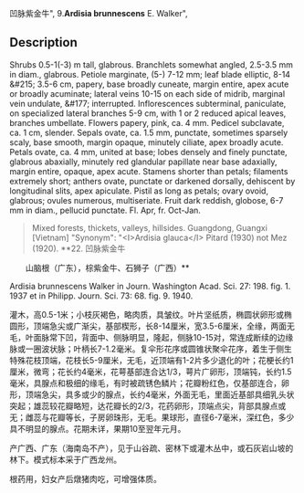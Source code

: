 凹脉紫金牛",
9.**Ardisia brunnescens** E. Walker",

## Description
Shrubs 0.5-1(-3) m tall, glabrous. Branchlets somewhat angled, 2.5-3.5 mm in diam., glabrous. Petiole marginate, (5-) 7-12 mm; leaf blade elliptic, 8-14 &amp;#215; 3.5-6 cm, papery, base broadly cuneate, margin entire, apex acute or broadly acuminate; lateral veins 10-15 on each side of midrib, marginal vein undulate, &amp;#177; interrupted. Inflorescences subterminal, paniculate, on specialized lateral branches 5-9 cm, with 1 or 2 reduced apical leaves, branches umbellate. Flowers papery, pink, ca. 4 mm. Pedicel subclavate, ca. 1 cm, slender. Sepals ovate, ca. 1.5 mm, punctate, sometimes sparsely scaly, base smooth, margin opaque, minutely ciliate, apex broadly acute. Petals ovate, ca. 4 mm, united at base; lobes densely and finely punctate, glabrous abaxially, minutely red glandular papillate near base adaxially, margin entire, opaque, apex acute. Stamens shorter than petals; filaments extremely short; anthers ovate, punctate or darkened dorsally, dehiscent by longitudinal slits, apex apiculate. Pistil as long as petals; ovary ovoid, glabrous; ovules numerous, multiseriate. Fruit dark reddish, globose, 6-7 mm in diam., pellucid punctate. Fl. Apr, fr. Oct-Jan.

> Mixed forests, thickets, valleys, hillsides. Guangdong, Guangxi [Vietnam]
  "Synonym": "&lt;I&gt;Ardisia glauca&lt;/I&gt; Pitard (1930) not Mez (1920).
**22. 凹脉紫金牛
<p style='text-indent:28px'>山脑根（广东），棕紫金牛、石狮子（广西）**

Ardisia brunnescens Walker in Journ. Washington Acad. Sci. 27: 198. fig. 1. 1937 et in Philipp. Journ. Sci. 73: 68. fig. 9. 1940.

灌木，高0.5-1米；小枝灰褐色，略肉质，具皱纹。叶片坚纸质，椭圆状卵形或椭圆形，顶端急尖或广渐尖，基部楔形，长8-14厘米，宽3.5-6厘米，全缘，两面无毛，叶面脉常下凹，背面中、侧脉明显，隆起，侧脉10-15对，常连成断续的边缘脉或一圈波状脉；叶柄长7-1.2毫米。复伞形花序或圆锥状聚伞花序，着生于侧生特殊花枝顶端，花枝长5-9厘米，无毛，近顶端有1-2片多少退化的叶；花梗长约1厘米，微弯；花长约4毫米，花萼基部连合达1/3，萼片广卵形，顶端钝，长约1.5毫米，具腺点和极细的缘毛，有时被疏锈色鳞片；花瓣粉红色，仅基部连合，卵形，顶端急尖，具多或少的腺点，长约4毫米，外面无毛，里面近基部具细乳头状突起；雄蕊较花瓣略短，达花瓣长的2/3，花药卵形，顶端点尖，背部具腺点或无；雌蕊与花瓣等长，子房卵珠形，无毛。果球形，直径6-7毫米，深红色，多少具不明显的腺点。花期未详，果期10至翌年元月。

产广西、广东（海南岛不产），见于山谷疏、密林下或灌木丛中，或石灰岩山坡的林下。模式标本采于广西龙州。

根药用，妇女产后燉猪肉吃，可增强体质。
